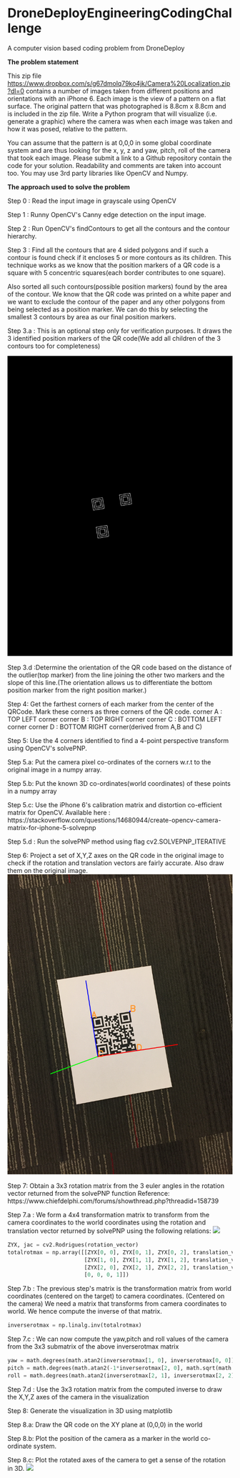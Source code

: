 # DroneDeployEngineeringCodingChallenge
A computer vision based coding problem from DroneDeploy

<b>The problem statement</b>

This zip file https://www.dropbox.com/s/g67dmolq79ko4jk/Camera%20Localization.zip?dl=0 contains a number of images taken from different positions and orientations with an iPhone 6. Each image is the view of a pattern on a flat surface. The original pattern that was photographed is 8.8cm x 8.8cm and is included in the zip file. Write a Python program that will visualize (i.e. generate a graphic) where the camera was when each image was taken and how it was posed, relative to the pattern.

You can assume that the pattern is at 0,0,0 in some global coordinate system and are thus looking for the x, y, z and yaw, pitch, roll of the camera that took each image. Please submit a link to a Github repository contain the code for your solution. Readability and comments are taken into account too. You may use 3rd party libraries like OpenCV and Numpy.

<b> The approach used to solve the problem </b>
<p>Step 0   : Read the input image in grayscale using OpenCV</p>
<p>Step 1   : Runny OpenCV's Canny edge detection on the input image.</p>
<p>Step 2   : Run OpenCV's findContours to get all the contours and the contour hierarchy.</p>
<p>Step 3   : Find all the contours that are 4 sided polygons and if such a contour is found check if it encloses 5 or 
           more contours as its children. This technique works as we know that the position markers of a QR code is a square
           with 5 concentric squares(each border contributes to one square).</p>
<p>Also sorted all such contours(possible position markers) found by the area of the contour. We know that the QR code was printed on a white paper and we want to exclude the contour of the paper and any other polygons from being selected as a position marker. We can do this by selecting the smallest 3 contours by area as our final position markers.</p>

<p>Step 3.a : This is an optional step only for verification purposes. It draws the 3 identified position markers
             of the QR code(We add all children of the 3 contours too for completeness)</p>
<img src="https://raw.githubusercontent.com/omkarspatil/DroneDeployEngineeringCodingChallenge/master/markers/outputIMG_6725.JPG"></img>  

<p>Step 3.d :Determine the orientation of the QR code based on the distance of the outlier(top marker) from the line joining the other two markers and the slope of this line.(The orientation allows us to differentiate the bottom position marker from the right position marker.)</p>

<p> Step 4: Get the farthest corners of each marker from the center of the QRCode. Mark these corners as three corners of
            the QR code.
            corner A : TOP LEFT corner
            corner B : TOP RIGHT corner
            corner C : BOTTOM LEFT corner 
            corner D : BOTTOM RIGHT corner(derived from A,B and C)</p>
            
<p>Step 5: Use the 4 corners identified to find a 4-point perspective transform using OpenCV's solvePNP.</p>
<p>Step 5.a: Put the camera pixel co-ordinates of the corners w.r.t to the original image in a numpy array.</p>
<p>Step 5.b: Put the known 3D co-ordinates(world coordinates) of these points in a numpy array</p>
<p>Step 5.c: Use the iPhone 6's calibration matrix and distortion co-efficient matrix for OpenCV.
           Available here : https://stackoverflow.com/questions/14680944/create-opencv-camera-matrix-for-iphone-5-solvepnp</p>
<p>Step 5.d : Run the solvePNP method using flag cv2.SOLVEPNP_ITERATIVE</p>
<p>Step 6: Project a set of X,Y,Z axes on the QR code in the original image to check if the rotation and translation
            vectors are fairly accurate. Also draw them on the original image.
<img src="https://raw.githubusercontent.com/omkarspatil/DroneDeployEngineeringCodingChallenge/master/corners_and_axes/output_cornersIMG_6725.JPG"></img>           
</p>
<p>Step 7: Obtain a 3x3 rotation matrix from the 3 euler angles in the rotation vector returned from the solvePNP function
           Reference: https://www.chiefdelphi.com/forums/showthread.php?threadid=158739</p>
<p> Step 7.a : We form a 4x4 transformation matrix to transform from the camera coordinates to the world coordinates using the rotation and translation vector returned by solvePNP using the following relations:
<img src="https://www.cc.gatech.edu/~hays/compvision2016/results/proj3/html/agartia3/ProjectionMatrix.jpg"></img></p>

```python
ZYX, jac = cv2.Rodrigues(rotation_vector)
totalrotmax = np.array([[ZYX[0, 0], ZYX[0, 1], ZYX[0, 2], translation_vector[0]],
                        [ZYX[1, 0], ZYX[1, 1], ZYX[1, 2], translation_vector[1]],
                        [ZYX[2, 0], ZYX[2, 1], ZYX[2, 2], translation_vector[2]],
                        [0, 0, 0, 1]])
```

<p>Step 7.b : The previous step's matrix is the transformation matrix from world coordinates (centered on the target) to camera coordinates. (Centered on the camera) We need a matrix that transforms from camera coordinates to world. 
We hence compute the inverse of that matrix.
           
```python
inverserotmax = np.linalg.inv(totalrotmax)
```

</p>


<p>Step 7.c : We can now compute the yaw,pitch and roll values of the camera from the 3x3 submatrix of the above inverserotmax matrix

```python
yaw = math.degrees(math.atan2(inverserotmax[1, 0], inverserotmax[0, 0]))
pitch = math.degrees(math.atan2(-1*inverserotmax[2, 0], math.sqrt(math.pow(inverserotmax[2, 1],2) + math.pow(inverserotmax[2, 2],2))))
roll = math.degrees(math.atan2(inverserotmax[2, 1], inverserotmax[2, 2]))
```

</p>
<p>Step 7.d : Use the 3x3 rotation matrix from the computed inverse to draw the X,Y,Z axes of the camera in
             the visualization</p>
<p>Step 8: Generate the visualization in 3D using matplotlib</p>
<p>Step 8.a: Draw the QR code on the XY plane at (0,0,0) in the world</p>
<p>Step 8.b: Plot the position of the camera as a marker in the world co-ordinate system.</p>
<p>Step 8.c: Plot the rotated axes of the camera to get a sense of the rotation in 3D.
<img src="https://raw.githubusercontent.com/omkarspatil/DroneDeployEngineeringCodingChallenge/master/visualization/visualIMG_6725.JPG"></img>  </p>
           



    

